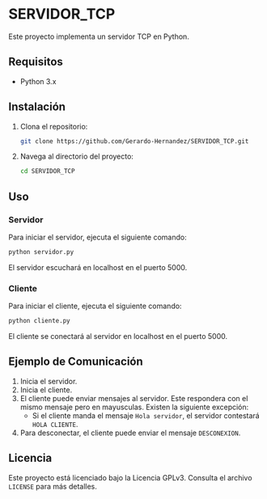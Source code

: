 # SERVIDOR_TCP

Este proyecto implementa un servidor TCP en Python.

## Requisitos

- Python 3.x

## Instalación

1. Clona el repositorio:
    ```bash
    git clone https://github.com/Gerardo-Hernandez/SERVIDOR_TCP.git
    ```
2. Navega al directorio del proyecto:
    ```bash
    cd SERVIDOR_TCP
    ```

## Uso

### Servidor

Para iniciar el servidor, ejecuta el siguiente comando:

```bash
python servidor.py
```

El servidor escuchará en localhost en el puerto 5000.

### Cliente

Para iniciar el cliente, ejecuta el siguiente comando:

```bash
python cliente.py
```

El cliente se conectará al servidor en localhost en el puerto 5000.

## Ejemplo de Comunicación

1. Inicia el servidor.
2. Inicia el cliente.
3. El cliente puede enviar mensajes al servidor. Este respondera con el mismo mensaje pero en mayusculas. Existen la siguiente excepción:
    * Si el cliente manda el mensaje `Hola servidor`, el servidor contestará `HOLA CLIENTE`.
4. Para desconectar, el cliente puede enviar el mensaje `DESCONEXION`.

## Licencia

Este proyecto está licenciado bajo la Licencia GPLv3. Consulta el archivo `LICENSE` para más detalles.
